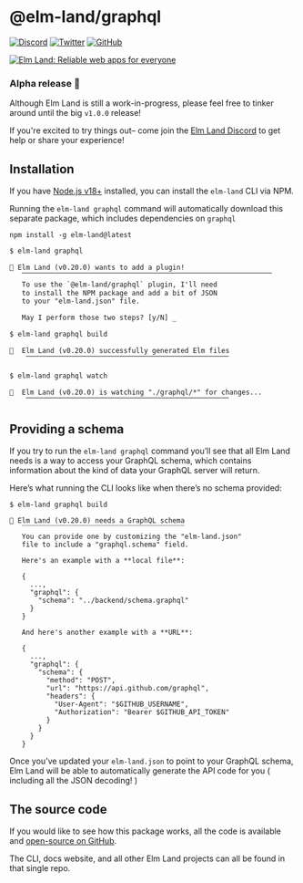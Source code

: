 # @elm-land/graphql

[![Discord](https://badgen.net/badge/icon/discord?icon=discord&label&color=7289da)](https://join.elm.land) [![Twitter](https://badgen.net/badge/icon/twitter?icon=twitter&label&color=00acee)](https://twitter.com/elmland_) [![GitHub](https://badgen.net/badge/icon/github?icon=github&label&color=4078c0)](https://www.github.com/elm-land/elm-land) 

[![Elm Land: Reliable web apps for everyone](https://github.com/elm-land/elm-land/raw/main/elm-land-banner.jpg)](https://elm.land)

### Alpha release 🌱

Although Elm Land is still a work-in-progress, please feel free to tinker around until the big `v1.0.0` release!

If you're excited to try things out– come join the [Elm Land Discord](https://join.elm.land) to get help or share your experience! 

## Installation

If you have [Node.js v18+](https://nodejs.org) installed, you can install the `elm-land` CLI via NPM.

Running the `elm-land graphql` command will automatically download this separate package, which includes dependencies on `graphql`

```
npm install -g elm-land@latest
```

```txt
$ elm-land graphql

🌈 Elm Land (v0.20.0) wants to add a plugin!
   ⎺⎺⎺⎺⎺⎺⎺⎺⎺⎺⎺⎺⎺⎺⎺⎺⎺⎺⎺⎺⎺⎺⎺⎺⎺⎺⎺⎺⎺⎺⎺⎺⎺⎺⎺⎺⎺
   To use the `@elm-land/graphql` plugin, I'll need
   to install the NPM package and add a bit of JSON
   to your "elm-land.json" file.

   May I perform those two steps? [y/N] _
```

```txt
$ elm-land graphql build

🌈  Elm Land (v0.20.0) successfully generated Elm files
    ⎺⎺⎺⎺⎺⎺⎺⎺⎺⎺⎺⎺⎺⎺⎺⎺⎺⎺⎺⎺⎺⎺⎺⎺⎺⎺⎺⎺⎺⎺
```

```txt
$ elm-land graphql watch

🌈  Elm Land (v0.20.0) is watching "./graphql/*" for changes...
    ⎺⎺⎺⎺⎺⎺⎺⎺⎺⎺⎺⎺⎺⎺⎺⎺⎺⎺⎺⎺⎺⎺⎺⎺⎺⎺⎺⎺⎺⎺
```

## Providing a schema

If you try to run the `elm-land graphql` command you’ll see that all Elm Land needs is a way to access your GraphQL schema, which contains information about the kind of data your GraphQL server will return.

Here’s what running the CLI looks like when there’s no schema provided:

```
$ elm-land graphql build

🌈 Elm Land (v0.20.0) needs a GraphQL schema
   ‾‾‾‾‾‾‾‾‾‾‾‾‾‾‾‾‾‾‾‾‾‾‾‾‾‾‾‾‾‾‾‾‾‾‾‾‾‾‾‾
   You can provide one by customizing the "elm-land.json"
   file to include a "graphql.schema" field.

   Here's an example with a **local file**:

   {
     ...,
     "graphql": {
       "schema": "../backend/schema.graphql"
     }
   }

   And here's another example with a **URL**:

   {
     ...,
     "graphql": {
       "schema": {
         "method": "POST",
         "url": "https://api.github.com/graphql",
         "headers": {
           "User-Agent": "$GITHUB_USERNAME",
           "Authorization": "Bearer $GITHUB_API_TOKEN"
         }
       }
     }
   }
```

Once you’ve updated your `elm-land.json` to point to your GraphQL schema, Elm Land will be able to automatically generate the API code for you ( including all the JSON decoding! )


## The source code

If you would like to see how this package works, all the code is available and [open-source on GitHub](https://github.com/elm-land/elm-land). 

The CLI, docs website, and all other Elm Land projects can all be found in that single repo.


